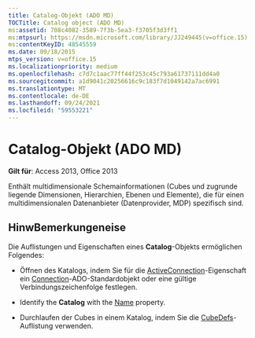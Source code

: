 ```yaml
---
title: Catalog-Objekt (ADO MD)
TOCTitle: Catalog object (ADO MD)
ms:assetid: 708c4082-3589-7f3b-5ea3-f3705f3d3ff1
ms:mtpsurl: https://msdn.microsoft.com/library/JJ249445(v=office.15)
ms:contentKeyID: 48545559
ms.date: 09/18/2015
mtps_version: v=office.15
ms.localizationpriority: medium
ms.openlocfilehash: c7d7c1aac77ff44f253c45c793a61737111dd4a0
ms.sourcegitcommit: a1d9041c20256616c9c183f7d1049142a7ac6991
ms.translationtype: MT
ms.contentlocale: de-DE
ms.lasthandoff: 09/24/2021
ms.locfileid: "59553221"
---
```

# <a name="catalog-object-ado-md"></a>Catalog-Objekt (ADO MD)


**Gilt für**: Access 2013, Office 2013

Enthält multidimensionale Schemainformationen (Cubes und zugrunde liegende Dimensionen, Hierarchien, Ebenen und Elemente), die für einen multidimensionalen Datenanbieter (Datenprovider, MDP) spezifisch sind.

## <a name="remarks"></a>HinwBemerkungeneise

Die Auflistungen und Eigenschaften eines **Catalog**-Objekts ermöglichen Folgendes:

- Öffnen des Katalogs, indem Sie für die [ActiveConnection](activeconnection-property-ado-md.md)-Eigenschaft ein [Connection](connection-object-ado.md)-ADO-Standardobjekt oder eine gültige Verbindungszeichenfolge festlegen.

- Identify the **Catalog** with the [Name](name-property-ado-md.md) property.

- Durchlaufen der Cubes in einem Katalog, indem Sie die [CubeDefs](cubedefs-collection-ado-md.md)-Auflistung verwenden.

